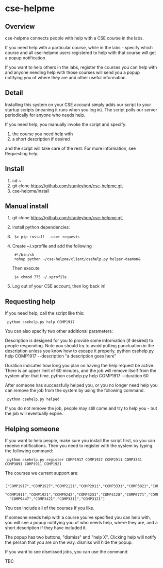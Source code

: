 cse-helpme
==========

## Overview

cse-helpme connects people with help with a CSE course in the labs.

If you need help with a particular course, while in the labs - specify which course
and all cse-helpme users registered to help with that course will get a popup notification.

If you want to help others in the labs, register the courses you can help with
and anyone needing help with those courses will send you a popup notifying you of
where they are and other useful information.

## Detail

Installing this system on your CSE account simply adds our script to your startup
scripts (meaning it runs when you log in). The script polls our server periodically
for anyone who needs help.

If you need help, you manually invoke the script and specify:
1. the course you need help with
2. a short description if desired

and the script will take care of the rest. For more information, see Requesting help.

## Install

1. cd ~
2. git clone https://github.com/stanleyhon/cse-helpme.git
3. cse-helpme/install

## Manual install

1. git clone https://github.com/stanleyhon/cse-helpme.git
2. Install python dependencies:
3. 
        $> pip install --user requests
      
3. Create ~/.xprofile and add the following

        #!/bin/sh
        nohup python ~/cse-helpme/client/csehelp.py helper-daemon&
        
    Then execute

        $> chmod 775 ~/.xprofile

4. Log out of your CSE account, then log back in!

## Requesting help

If you need help, call the script like this:

     python csehelp.py help COMP1917

You can also specify two other additional parameters:
 
Description is designed for you to provide some information (if desired) to people responding.
Note you should try to avoid putting punctuation in the description unless you know how to 
escape it properly.
     python csehelp.py help COMP1917 --description "a description goes here"

Duration indicates how long you plan on having the help request be active. There is an upper limit of
60 minutes, and the job will remove itself from the system after that time.
     python csehelp.py help COMP1917 --duration 60

After someone has successfully helped you, or you no longer need help you can remove the job
from the system by using the following command.

     python csehelp.py helped

If you do not remove the job, people may still come and try to help you - but the job will eventually
expire.

## Helping someone

If you want to help people, make sure you install the script first, so you can receive
notifications. Then you need to register with the system by typing the following command:

     python csehelp.py register COMP1917 COMP1927 COMP2911 COMP3331 COMP3891 COMP1911 COMP1921

The courses we current support are:

     ["COMP1917","COMP1927","COMP2121","COMP2911","COMP3331","COMP3821","COMP3891",
      "COMP1911","COMP1921","COMP9242","COMP3231","COMP4128","COMP6771","COMP9243",
      "COMP9447","COMP3421","COMP3311","COMP3121"]

You can include all of the courses if you like.

If someone needs help with a course you've specified you can help with, you will see a popup
notifying you of who needs help, where they are, and a short description if they have included it.

The popup has two buttons, "dismiss" and "help X". Clicking help will notify the person that 
you are on the way. dismiss will hide the popup.

If you want to see dismissed jobs, you can use the command:

TBC

